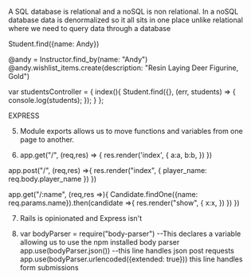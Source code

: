A SQL database is relational and a noSQL is non relational. In a noSQL database data is denormalized
so it all sits in one place unlike relational where we need to query data through a database

Student.find({name: Andy})

@andy = Instructor.find_by(name: "Andy")
@andy.wishlist_items.create(description: "Resin Laying Deer Figurine, Gold")

var studentsController = {
  index(){
    Student.find({}, (err, students) => {
      console.log(students);
    });
  }
};

EXPRESS

5. Module exports allows us to move functions and variables from one page to another.

6. app.get("/", (req,res) => {
  res.render('index', {
    a:a,
    b:b,
  })
})

  app.post("/", (req,res) =>{
    res.render("index", {
    player_name: req.body.player_name
    })
  })

  app.get("/:name", (req,res =>){
      Candidate.findOne({name: req.params.name}).then(candidate =>{
      res.render("show", {
      x:x,
      })
      })
  })


7. Rails is opinionated and Express isn't

8. var bodyParser = require("body-parser") --This declares a variable allowing us to use the npm installed body parser
   app.use(bodyParser.json()) --this line handles json post requests
   app.use(bodyParser.urlencoded({extended: true})) this line handles form submissions

